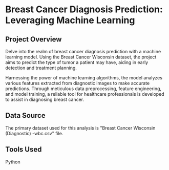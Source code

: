 # Breast Cancer Diagnosis Prediction: Leveraging Machine Learning

## Project Overview

Delve into the realm of breast cancer diagnosis prediction with a machine learning model. Using the Breast Cancer Wisconsin dataset, the project aims to predict the type of tumor a patient may have, aiding in early detection and treatment planning.

Harnessing the power of machine learning algorithms, the model analyzes various features extracted from diagnostic images to make accurate predictions. Through meticulous data preprocessing, feature engineering, and model training, a reliable tool for healthcare professionals is developed to assist in diagnosing breast cancer.

## Data Source

The primary dataset used for this analysis is "Breast Cancer Wisconsin (Diagnostic) -wbc.csv" file.

## Tools Used
Python
